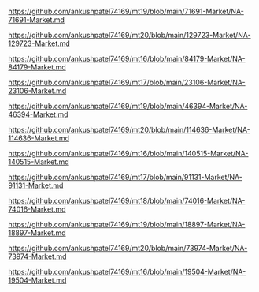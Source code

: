 <p><a href="https://github.com/ankushpatel74169/mt19/blob/main/71691-Market/NA-71691-Market.md">https://github.com/ankushpatel74169/mt19/blob/main/71691-Market/NA-71691-Market.md</a></p><p><a href="https://github.com/ankushpatel74169/mt20/blob/main/129723-Market/NA-129723-Market.md">https://github.com/ankushpatel74169/mt20/blob/main/129723-Market/NA-129723-Market.md</a></p><p><a href="https://github.com/ankushpatel74169/mt16/blob/main/84179-Market/NA-84179-Market.md">https://github.com/ankushpatel74169/mt16/blob/main/84179-Market/NA-84179-Market.md</a></p><p><a href="https://github.com/ankushpatel74169/mt17/blob/main/23106-Market/NA-23106-Market.md">https://github.com/ankushpatel74169/mt17/blob/main/23106-Market/NA-23106-Market.md</a></p><p><a href="https://github.com/ankushpatel74169/mt19/blob/main/46394-Market/NA-46394-Market.md">https://github.com/ankushpatel74169/mt19/blob/main/46394-Market/NA-46394-Market.md</a></p><p><a href="https://github.com/ankushpatel74169/mt20/blob/main/114636-Market/NA-114636-Market.md">https://github.com/ankushpatel74169/mt20/blob/main/114636-Market/NA-114636-Market.md</a></p><p><a href="https://github.com/ankushpatel74169/mt16/blob/main/140515-Market/NA-140515-Market.md">https://github.com/ankushpatel74169/mt16/blob/main/140515-Market/NA-140515-Market.md</a></p><p><a href="https://github.com/ankushpatel74169/mt17/blob/main/91131-Market/NA-91131-Market.md">https://github.com/ankushpatel74169/mt17/blob/main/91131-Market/NA-91131-Market.md</a></p><p><a href="https://github.com/ankushpatel74169/mt18/blob/main/74016-Market/NA-74016-Market.md">https://github.com/ankushpatel74169/mt18/blob/main/74016-Market/NA-74016-Market.md</a></p><p><a href="https://github.com/ankushpatel74169/mt19/blob/main/18897-Market/NA-18897-Market.md">https://github.com/ankushpatel74169/mt19/blob/main/18897-Market/NA-18897-Market.md</a></p><p><a href="https://github.com/ankushpatel74169/mt20/blob/main/73974-Market/NA-73974-Market.md">https://github.com/ankushpatel74169/mt20/blob/main/73974-Market/NA-73974-Market.md</a></p><p><a href="https://github.com/ankushpatel74169/mt16/blob/main/19504-Market/NA-19504-Market.md">https://github.com/ankushpatel74169/mt16/blob/main/19504-Market/NA-19504-Market.md</a></p>
